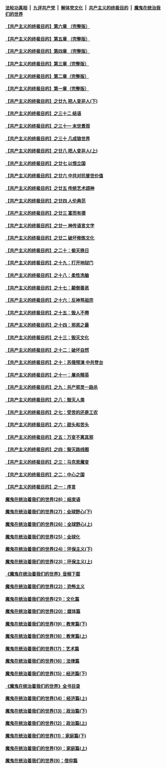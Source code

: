 ####  [法轮功真相](../../../../basic/blob/master/README.md?t=01091539) &nbsp;|&nbsp; [九评共产党](../../../../9ping.md/blob/master/README.md?t=01091539) &nbsp;|&nbsp; [解体党文化](../../../../jtdwh.md/blob/master/README.md?t=01091539)  &nbsp;|&nbsp; [共产主义的终极目的](../../../../gczydzjmd.md/blob/master/README.md?t=01091539) &nbsp;|&nbsp; [魔鬼在统治我们的世界](../../../../mgztzwmdsj.md/blob/master/README.md?t=01091539) 

#### [【共产主义的终极目的】第六章 （完整版）](../pages/nsc422/n11428913.md?t=01091539) 

#### [【共产主义的终极目的】第五章 （完整版）](../pages/nsc422/n11428912.md?t=01091539) 

#### [【共产主义的终极目的】第四章 （完整版）](../pages/nsc422/n11428907.md?t=01091539) 

#### [【共产主义的终极目的】第三章（完整版）](../pages/nsc422/n11428848.md?t=01091539) 

#### [【共产主义的终极目的】第二章（完整版）](../pages/nsc422/n11428831.md?t=01091539) 

#### [【共产主义的终极目的】第一章（完整版）](../pages/nsc422/n11417651.md?t=01091539) 

#### [【共产主义的终极目的】之廿九 把人变非人(下)](../pages/nsc422/n11344140.md?t=01091539) 

#### [【共产主义的终极目的】之三十二 结语](../pages/nsc422/n11360535.md?t=01091539) 

#### [【共产主义的终极目的】之三十一 末世景观](../pages/nsc422/n11351129.md?t=01091539) 

#### [【共产主义的终极目的】之三十 几成狼世界](../pages/nsc422/n11348280.md?t=01091539) 

#### [【共产主义的终极目的】之廿八 把人变非人(上)](../pages/nsc422/n11340492.md?t=01091539) 

#### [【共产主义的终极目的】之廿七 以恨立国](../pages/nsc422/n11336944.md?t=01091539) 

#### [【共产主义的终极目的】之廿六 中共对抗普世价值](../pages/nsc422/n11324785.md?t=01091539) 

#### [【共产主义的终极目的】之廿五 传统艺术颂神](../pages/nsc422/n11296396.md?t=01091539) 

#### [【共产主义的终极目的】之廿四 人伦典范](../pages/nsc422/n11296397.md?t=01091539) 

#### [【共产主义的终极目的】之廿三 富而有德](../pages/nsc422/n11283598.md?t=01091539) 

#### [【共产主义的终极目的】之廿一 神传语言文字](../pages/nsc422/n11263265.md?t=01091539) 

#### [【共产主义的终极目的】之廿二 破坏修炼文化](../pages/nsc422/n11245728.md?t=01091539) 

#### [【共产主义的终极目的】之二十：偷天换日](../pages/nsc422/n11238846.md?t=01091539) 

#### [【共产主义的终极目的】之十九：打开地狱门](../pages/nsc422/n11206376.md?t=01091539) 

#### [【共产主义的终极目的】之十八：柔性洗脑](../pages/nsc422/n11199994.md?t=01091539) 

#### [【共产主义的终极目的】之十七：颠倒善恶](../pages/nsc422/n11179782.md?t=01091539) 

#### [【共产主义的终极目的】之十六：反神骂祖宗](../pages/nsc422/n11166798.md?t=01091539) 

#### [【共产主义的终极目的】之十五：毁人不倦](../pages/nsc422/n11166792.md?t=01091539) 

#### [【共产主义的终极目的】之十四：邪恶之最](../pages/nsc422/n11150249.md?t=01091539) 

#### [【共产主义的终极目的】之十三：毁灭文化](../pages/nsc422/n11135227.md?t=01091539) 

#### [【共产主义的终极目的】之十二：破坏自然](../pages/nsc422/n11135214.md?t=01091539) 

#### [【共产主义的终极目的】之十：苏俄预演 中共登台](../pages/nsc422/n11118424.md?t=01091539) 

#### [【共产主义的终极目的】之十一：屠杀精英](../pages/nsc422/n11118442.md?t=01091539) 

#### [【共产主义的终极目的】之九：共产邪灵一路杀](../pages/nsc422/n11114139.md?t=01091539) 

#### [【共产主义的终极目的】之八：毁灭人类](../pages/nsc422/n11108503.md?t=01091539) 

#### [【共产主义的终极目的】之七：受苦的还是工农](../pages/nsc422/n11101809.md?t=01091539) 

#### [【共产主义的终极目的】之六：甜头和苦头](../pages/nsc422/n11096971.md?t=01091539) 

#### [【共产主义的终极目的】之五：万变不离其邪](../pages/nsc422/n11091285.md?t=01091539) 

#### [【共产主义的终极目的】之四：毁灭路线图](../pages/nsc422/n11086284.md?t=01091539) 

#### [【共产主义的终极目的】之三：马克思魔变](../pages/nsc422/n11061941.md?t=01091539) 

#### [【共产主义的终极目的】之二：中心之国](../pages/nsc422/n11047728.md?t=01091539) 

#### [【共产主义的终极目的】之一：序言](../pages/nsc422/n11086077.md?t=01091539) 

#### [魔鬼在统治着我们的世界(28)：结束语](../pages/nsc422/n10936246.md?t=01091539) 

#### [魔鬼在统治着我们的世界(27)：全球野心(下)](../pages/nsc422/n10928319.md?t=01091539) 

#### [魔鬼在统治着我们的世界(26)：全球野心(上)](../pages/nsc422/n10900318.md?t=01091539) 

#### [魔鬼在统治着我们的世界(25)：全球化](../pages/nsc422/n10788205.md?t=01091539) 

#### [魔鬼在统治着我们的世界(24)：环保主义(下)](../pages/nsc422/n10695307.md?t=01091539) 

#### [魔鬼在统治着我们的世界(23)：环保主义(上)](../pages/nsc422/n10688613.md?t=01091539) 

#### [《魔鬼在统治着我们的世界》音频下载](../pages/nsc422/n10635553.md?t=01091539) 

#### [魔鬼在统治着我们的世界(22)：恐怖主义](../pages/nsc422/n10614727.md?t=01091539) 

#### [魔鬼在统治着我们的世界(21)：文化篇](../pages/nsc422/n10597706.md?t=01091539) 

#### [魔鬼在统治着我们的世界(20)：媒体篇](../pages/nsc422/n10586579.md?t=01091539) 

#### [魔鬼在统治着我们的世界(19)：教育篇(下)](../pages/nsc422/n10564808.md?t=01091539) 

#### [魔鬼在统治着我们的世界(18)：教育篇(上)](../pages/nsc422/n10526970.md?t=01091539) 

#### [魔鬼在统治着我们的世界(17)：艺术篇](../pages/nsc422/n10499093.md?t=01091539) 

#### [魔鬼在统治着我们的世界(16)：法律篇](../pages/nsc422/n10485969.md?t=01091539) 

#### [魔鬼在统治着我们的世界(15)：经济篇(下)](../pages/nsc422/n10469975.md?t=01091539) 

#### [《魔鬼在统治着我们的世界》全书目录](../pages/nsc422/n10464261.md?t=01091539) 

#### [魔鬼在统治着我们的世界(14)：经济篇(上)](../pages/nsc422/n10457370.md?t=01091539) 

#### [魔鬼在统治着我们的世界(13)：政治篇(下)](../pages/nsc422/n10448270.md?t=01091539) 

#### [魔鬼在统治着我们的世界(12)：政治篇(上)](../pages/nsc422/n10444576.md?t=01091539) 

#### [魔鬼在统治着我们的世界(11)：家庭篇(下)](../pages/nsc422/n10440961.md?t=01091539) 

#### [魔鬼在统治着我们的世界(10)：家庭篇(上)](../pages/nsc422/n10435448.md?t=01091539) 

#### [魔鬼在统治着我们的世界(9)：信仰篇](../pages/nsc422/n10432159.md?t=01091539) 

